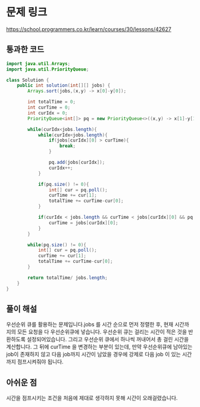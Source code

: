 # 문제 링크
https://school.programmers.co.kr/learn/courses/30/lessons/42627
## 통과한 코드

```java
import java.util.Arrays;
import java.util.PriorityQueue;

class Solution {
    public int solution(int[][] jobs) {
        Arrays.sort(jobs,(x,y) -> x[0]-y[0]);

        int totalTime = 0;
        int curTime = 0;
        int curIdx = 0;
        PriorityQueue<int[]> pq = new PriorityQueue<>((x,y) -> x[1]-y[1]);

        while(curIdx<jobs.length){
            while(curIdx<jobs.length){
                if(jobs[curIdx][0] > curTime){
                    break;
                }

                pq.add(jobs[curIdx]);
                curIdx++;
            }

            if(pq.size() != 0){
                int[] cur = pq.poll();
                curTime += cur[1];
                totalTime += curTime-cur[0];
            }

            if(curIdx < jobs.length && curTime < jobs[curIdx][0] && pq.size() == 0){
                curTime = jobs[curIdx][0];
            }
        }

        while(pq.size() != 0){
            int[] cur = pq.poll();
            curTime += cur[1];
            totalTime += curTime-cur[0];
        }

        return totalTime/ jobs.length;
    }
}
```

## 풀이 해설
우선순위 큐를 활용하는 문제입니다.jobs 를 시간 순으로 먼저 정렬한 후, 현재 시간까지의 모든 요청을 다 우선순위큐에 넣습니다. 우선순위 큐는 걸리는 시간이 적은 것을 반환하도록 설정되어있습니다. 그리고 우선순위 큐에서 하나씩 꺼내어서 총 걸린 시간을 계산합니다. 그 뒤에 curTime 을 변경하는 부분이 있는데, 만약 우선순위큐에 남아있는 job이 존재하지 않고 다음 job까지 시간이 남았을 경우에 강제로 다음 job 이 있는 시간까지 점프시켜줘야 됩니다.

## 아쉬운 점
시간을 점프시키는 조건을 처음에 제대로 생각하지 못해 시간이 오래걸렸습니다.